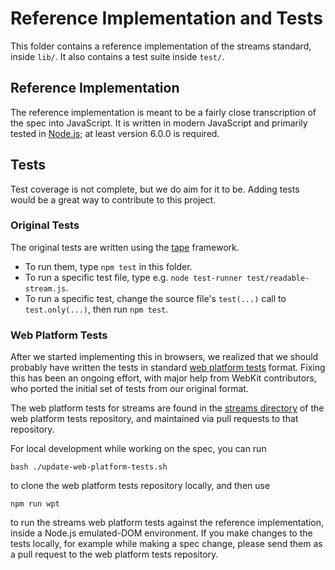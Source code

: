 # Reference Implementation and Tests

This folder contains a reference implementation of the streams standard, inside `lib/`. It also contains a test suite inside `test/`.

## Reference Implementation

The reference implementation is meant to be a fairly close transcription of the spec into JavaScript. It is written in modern JavaScript and primarily tested in [Node.js](https://nodejs.org/en/); at least version 6.0.0 is required.

## Tests

Test coverage is not complete, but we do aim for it to be. Adding tests would be a great way to contribute to this project.

### Original Tests

The original tests are written using the [tape](https://github.com/substack/tape) framework.

- To run them, type `npm test` in this folder.
- To run a specific test file, type e.g. `node test-runner test/readable-stream.js`.
- To run a specific test, change the source file's `test(...)` call to `test.only(...)`, then run `npm test`.

### Web Platform Tests

After we started implementing this in browsers, we realized that we should probably have written the tests in standard [web platform tests](https://github.com/w3c/web-platform-tests) format. Fixing this has been an ongoing effort, with major help from WebKit contributors, who ported the initial set of tests from our original format.

The web platform tests for streams are found in the [streams directory](https://github.com/w3c/web-platform-tests/tree/master/streams) of the web platform tests repository, and maintained via pull requests to that repository.

For local development while working on the spec, you can run

```
bash ./update-web-platform-tests.sh
```

to clone the web platform tests repository locally, and then use

```
npm run wpt
```

to run the streams web platform tests against the reference implementation, inside a Node.js emulated-DOM environment. If you make changes to the tests locally, for example while making a spec change, please send them as a pull request to the web platform tests repository.
